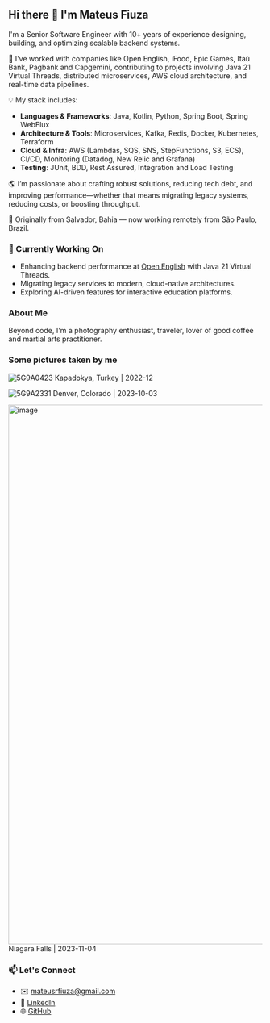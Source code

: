 ## Hi there 👋 I'm Mateus Fiuza

I'm a Senior Software Engineer with 10+ years of experience designing, building, and optimizing scalable backend systems.

🚀 I've worked with companies like Open English, iFood, Epic Games, Itaú Bank, Pagbank and Capgemini, contributing to projects involving Java 21 Virtual Threads, distributed microservices, AWS cloud architecture, and real-time data pipelines.

💡 My stack includes:
- **Languages & Frameworks**: Java, Kotlin, Python, Spring Boot, Spring WebFlux  
- **Architecture & Tools**: Microservices, Kafka, Redis, Docker, Kubernetes, Terraform  
- **Cloud & Infra**: AWS (Lambdas, SQS, SNS, StepFunctions, S3, ECS), CI/CD, Monitoring (Datadog, New Relic and Grafana)  
- **Testing**: JUnit, BDD, Rest Assured, Integration and Load Testing

🌎 I’m passionate about crafting robust solutions, reducing tech debt, and improving performance—whether that means migrating legacy systems, reducing costs, or boosting throughput.

📍 Originally from Salvador, Bahia — now working remotely from São Paulo, Brazil.

### 🔭 Currently Working On

- Enhancing backend performance at [Open English](https://www.openenglish.com/) with Java 21 Virtual Threads.
- Migrating legacy services to modern, cloud-native architectures.
- Exploring AI-driven features for interactive education platforms.

### About Me

Beyond code, I'm a photography enthusiast, traveler, lover of good coffee and martial arts practitioner.

### Some pictures taken by me 

![5G9A0423](https://github.com/user-attachments/assets/af603b8b-7352-497f-a82f-038c39d1ee4c)
Kapadokya, Turkey | 2022-12


![5G9A2331](https://github.com/user-attachments/assets/076c542c-2c2c-40f1-a0c2-ef19847a8597)
Denver, Colorado | 2023-10-03

<img width="1070" alt="image" src="https://github.com/user-attachments/assets/8635b5c6-ab13-42d9-8c05-82bd7deff8fb" />
Niagara Falls | 2023-11-04


### 📫 Let's Connect

- ✉️ mateusrfiuza@gmail.com  
- 💼 [LinkedIn](https://www.linkedin.com/in/mateusrfiuza/)  
- 🌐 [GitHub](https://github.com/mateusrfiuza)
